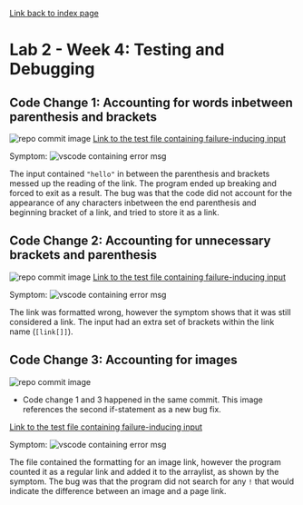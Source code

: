 [Link back to index page](https://mialyssa.github.io/cse15l-lab-reports/)

# Lab 2 - Week 4: Testing and Debugging

## Code Change 1: Accounting for words inbetween parenthesis and brackets
![repo commit image](https://user-images.githubusercontent.com/97639434/151639615-c1657892-a41c-4991-806a-845171ebe695.png)
[Link to the test file containing failure-inducing input](https://github.com/mialyssa/markdown-parse/blob/main/breaks-first-commit-2.md) 

Symptom: 
![vscode containing error msg](https://user-images.githubusercontent.com/97639434/151638494-a1a122c8-bc46-4bf1-b6cc-b5d72e64205d.png)

The input contained ```"hello"``` in between the parenthesis and brackets messed up the reading of the link. The program ended up breaking and forced to exit as a result. The bug was that the code did not account for the appearance of any characters inbetween the end parenthesis and beginning bracket of a link, and tried to store it as a link.



## Code Change 2: Accounting for unnecessary brackets and parenthesis
![repo commit image](https://user-images.githubusercontent.com/97639434/151639024-90d7164f-ec5c-4b97-9b7f-304443bc83c8.png)
[Link to the test file containing failure-inducing input](https://github.com/mialyssa/markdown-parse/blob/main/breaks-second-commit.md) 

Symptom: 
![vscode containing error msg](https://user-images.githubusercontent.com/97639434/151640363-a47a80f1-8be9-48f1-a622-e7223dac577c.png)



The link was formatted wrong, however the symptom shows that it was still considered a link. The input had an extra set of brackets within the link name (```[link[]]```).



## Code Change 3: Accounting for images
![repo commit image](https://user-images.githubusercontent.com/97639434/151637256-b017d910-3442-432c-89d5-1c1268f87eda.png)
* Code change 1 and 3 happened in the same commit. This image references the second if-statement as a new bug fix.

[Link to the test file containing failure-inducing input](https://github.com/mialyssa/markdown-parse/blob/main/test-file6.md) 

Symptom: 
![vscode containing error msg](https://user-images.githubusercontent.com/97639434/151639833-8412a075-5ecb-474f-99d1-c82397d57e76.png)

The file contained the formatting for an image link, however the program counted it as a regular link and added it to the arraylist, as shown by the symptom. The bug was that the program did not search for any ```!``` that would indicate the difference between an image and a page link.
